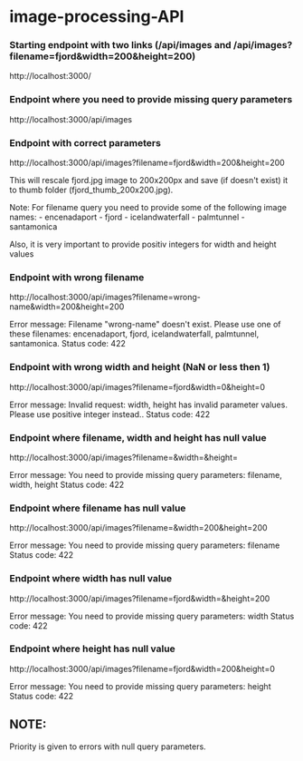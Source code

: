 # image-processing-API

### Starting endpoint with two links (/api/images and /api/images?filename=fjord&width=200&height=200)
http://localhost:3000/

### Endpoint where you need to provide missing query parameters
http://localhost:3000/api/images

### Endpoint with correct parameters
http://localhost:3000/api/images?filename=fjord&width=200&height=200

This will rescale fjord.jpg image to 200x200px and save (if doesn't exist) it to thumb folder (fjord_thumb_200x200.jpg).

Note: For filename query you need to provide some of the following image names:
    - encenadaport
    - fjord
    - icelandwaterfall
    - palmtunnel
    - santamonica

Also, it is very important to provide positiv integers for width and height values

### Endpoint with wrong filename
http://localhost:3000/api/images?filename=wrong-name&width=200&height=200

Error message: Filename "wrong-name" doesn't exist. Please use one of these filenames: encenadaport, fjord, icelandwaterfall, palmtunnel, santamonica.
Status code: 422

### Endpoint with wrong width and height (NaN or less then 1)
http://localhost:3000/api/images?filename=fjord&width=0&height=0

Error message: Invalid request: width, height has invalid parameter values. Please use positive integer instead..
Status code: 422

### Endpoint where filename, width and height has null value
http://localhost:3000/api/images?filename=&width=&height=

Error message: You need to provide missing query parameters: filename, width, height
Status code: 422

### Endpoint where filename has null value
http://localhost:3000/api/images?filename=&width=200&height=200

Error message: You need to provide missing query parameters: filename
Status code: 422

### Endpoint where width has null value
http://localhost:3000/api/images?filename=fjord&width=&height=200

Error message: You need to provide missing query parameters: width
Status code: 422

### Endpoint where height has null value
http://localhost:3000/api/images?filename=fjord&width=200&height=0

Error message: You need to provide missing query parameters: height
Status code: 422

## NOTE:
Priority is given to errors with null query parameters.